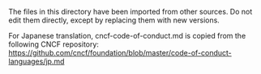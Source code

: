 The files in this directory have been imported from other sources. Do not
edit them directly, except by replacing them with new versions.

For Japanese translation, cncf-code-of-conduct.md is copied from the following CNCF repository:
https://github.com/cncf/foundation/blob/master/code-of-conduct-languages/jp.md
